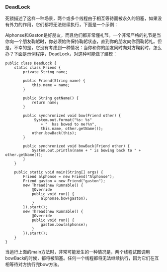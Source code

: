 ### DeadLock

死锁描述了这样一种场景，两个或多个线程由于相互等待而被永久的阻塞，如果没有外力的作用，它们都将无法继续执行，下面是一个示例：

Alphonse和Gaston是好朋友，而且他们都非常懂礼节。一个非常严格的礼节是当你向一个朋友鞠躬时，你必须始终保持鞠躬状态，直到你的朋友向你回鞠躬礼。但是，不幸的是，它没有考虑到一种情况：当你和你的朋友同时向对方鞠躬时，怎么办？下面是示例程序，DeadLock，对这种可能做了建模：

```
public class DeadLock {
	static class Friend {
		private String name;
		
		public Friend(String name) {
			this.name = name;
		}
		
		public String getName() {
			return name;
		}
		
		public synchronized void bow(Friend other) {
			 System.out.format("%s: %s"
                + "  has bowed to me!%n", 
                this.name, other.getName());
			other.bowBack(this);
		}
		
		public synchronized void bowBack(Friend other) {
			System.out.println(name + " is bowing back to " + other.getName());
		}
	}
	
	public static void main(String[] args) {
		Friend alphonse = new Friend("Alphonse");
		Friend gaston = new Friend("gaston");
		new Thread(new Runnable() {
			@Override
			public void run() {
				alphonse.bow(gaston);
			}
		}).start();
		new Thread(new Runnable() {
			@Override
			public void run() {
				gaston.bow(alphonse);
			}
		}).start();
	}
}

```


当运行上面的main方法时，非常可能发生的一种情况是，两个线程试图调用bowBack的时候，都将被阻塞。任何一个线程都将无法继续执行，因为它们在互相等待对方执行完bow方法。










